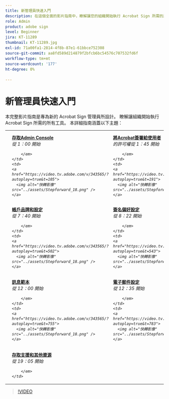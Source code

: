 ```yaml
---
title: 新管理員快速入門
description: 在這個全面的影片指南中，瞭解讓您的組織開始執行 Acrobat Sign 所需的所有工具
role: Admin
product: adobe sign
level: Beginner
jira: KT-11289
thumbnail: KT-11289.jpg
exl-id: 71a00fa1-2814-4f8b-87e1-61bbce752308
source-git-commit: aa8fd589d214879f2bfcb6bc54576c707532fd6f
workflow-type: tm+mt
source-wordcount: '177'
ht-degree: 0%

---
```


# 新管理員快速入門

本完整影片指南是專為新的 Acrobat Sign 管理員所設計。 瞭解讓組織開始執行 Acrobat Sign 所需的所有工具。 本詳細指南涵蓋以下主題：

<table style="table-layout:auto">
<tr>
  <td>
    <a href="https://video.tv.adobe.com/v/343565/?autoplay=true&t=60">
      <img alt="快轉影像" src="../assets/Stepforward_18.png" />
    </a>
  </td>
  <td>
     <a href="https://video.tv.adobe.com/v/343565/?autoplay=true&t=60"><strong>存取Admin Console </strong></a> <br> <em> 從 1：00 開始
         
        </em>
    </td>
    <td>
    <a href="https://video.tv.adobe.com/v/343565/?autoplay=true&t=105">
      <img alt="快轉影像" src="../assets/Stepforward_18.png" />
    </a>
  </td>
  <td>
     <a href="https://video.tv.adobe.com/v/343565/?autoplay=true&t=105"><strong>將Acrobat簽署給使用者 </strong></a> <br> <em> 的許可權從 1：45 開始
        
        </em>
    </td>
    <td>
    <a href="https://video.tv.adobe.com/v/343565/?autoplay=true&t=191">
      <img alt="快轉影像" src="../assets/Stepforward_18.png" />
    </a>
  </td>
  <td>
     <a href="https://video.tv.adobe.com/v/343565/?autoplay=true&t=191"><strong>Acrobat Sign 網頁入口網站概觀 </strong></a> <br> <em> 從 3：11 開始
        
        </em>
    </td>
    <td>
    <a href="https://video.tv.adobe.com/v/343565/?autoplay=true&t=358">
      <img alt="快轉影像" src="../assets/Stepforward_18.png" />
    </a>
  </td>
  <td>
     <a href="https://video.tv.adobe.com/v/343565/?autoplay=true&t=358"><strong>全域設定和設定 </strong></a> <br> <em> 從 5：58 開始
        
        </em>
    </td>
  </tr>
  <tr>
    <td>
    <a href="https://video.tv.adobe.com/v/343565/?autoplay=true&t=460">
      <img alt="快轉影像" src="../assets/Stepforward_18.png" />
    </a>
  </td>
  <td>
     <a href="https://video.tv.adobe.com/v/343565/?autoplay=true&t=460"><strong>帳戶品牌和設定 </strong></a> <br> <em> 從 7：40 開始
         
        </em>
    </td>
    <td>
    <a href="https://video.tv.adobe.com/v/343565/?autoplay=true&t=502">
      <img alt="快轉影像" src="../assets/Stepforward_18.png" />
    </a>
  </td>
  <td>
     <a href="https://video.tv.adobe.com/v/343565/?autoplay=true&t=502"><strong>簽名偏好設定 </strong></a> <br> <em> 從 8：22 開始
        
        </em>
    </td>
    <td>
    <a href="https://video.tv.adobe.com/v/343565/?autoplay=true&t=543">
      <img alt="快轉影像" src="../assets/Stepforward_18.png" />
    </a>
  </td>
  <td>
     <a href="https://video.tv.adobe.com/v/343565/?autoplay=true&t=543"><strong>安全性 </strong></a> <br> <em> 設定從 9：03 開始
        
        </em>
    </td>
    <td>
    <a href="https://video.tv.adobe.com/v/343565/?autoplay=true&t=595">
      <img alt="快轉影像" src="../assets/Stepforward_18.png" />
    </a>
  </td>
  <td>
     <a href="https://video.tv.adobe.com/v/343565/?autoplay=true&t=595"><strong>傳送設定 </strong></a> <br> <em> 從 9：55 開始
        
        </em>
    </td>
  </tr>
  <tr>
    <td>
    <a href="https://video.tv.adobe.com/v/343565/?autoplay=true&t=720">
      <img alt="快轉影像" src="../assets/Stepforward_18.png" />
    </a>
  </td>
  <td>
     <a href="https://video.tv.adobe.com/v/343565/?autoplay=true&t=720"><strong>訊息範本 </strong></a> <br> <em> 從 12：00 開始
         
        </em>
    </td>
    <td>
    <a href="https://video.tv.adobe.com/v/343565/?autoplay=true&t=755">
      <img alt="快轉影像" src="../assets/Stepforward_18.png" />
    </a>
  </td>
  <td>
     <a href="https://video.tv.adobe.com/v/343565/?autoplay=true&t=755"><strong>電子郵件設定 </strong></a> <br> <em> 從 12：35 開始
        
        </em>
    </td>
    <td>
    <a href="https://video.tv.adobe.com/v/343565/?autoplay=true&t=783">
      <img alt="快轉影像" src="../assets/Stepforward_18.png" />
    </a>
  </td>
  <td>
     <a href="https://video.tv.adobe.com/v/343565/?autoplay=true&t=783"><strong>使用者和群組管理 </strong></a> <br> <em> 從 13：03 開始
        
        </em>
    </td>
    <td>
    <a href="https://video.tv.adobe.com/v/343565/?autoplay=true&t=917">
      <img alt="快轉影像" src="../assets/Stepforward_18.png" />
    </a>
  </td>
  <td>
     <a href="https://video.tv.adobe.com/v/343565/?autoplay=true&t=917"><strong>建立和啟用工作流程 </strong></a> <br> <em> 從 15：17 開始
        
        </em>
  </td>
</tr>
<tr>
  <td>
     <a href="https://video.tv.adobe.com/v/343565/?autoplay=true&t=1145">
      <img alt="快轉影像" src="../assets/Stepforward_18.png" />
    </a>
    </td>
    <td>
     <a href="https://video.tv.adobe.com/v/343565/?autoplay=true&t=1145"><strong>存取支援和其他資源 </strong></a> <br> <em> 從 19：05 開始
        
        </em>
    </td>
  </tr>
  </table>

>[!VIDEO](https://video.tv.adobe.com/v/343565?hidetitle=true)
